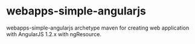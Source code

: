 webapps-simple-angularjs
========================

webapps-simple-angularjs archetype maven for creating web application with AngularJS 1.2.x with ngResource.
